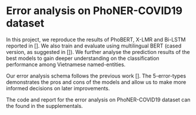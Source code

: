 # Error analysis on PhoNER-COVID19 dataset

In this project, we reproduce the results of PhoBERT, X-LMR and Bi-LSTM reported in []. We also train and evaluate using multilingual BERT (cased version, as suggested in []). We further analyse the prediction results of the best models to gain deeper understanding on the classification performance among Vietnamese named-entities. 

Our error analysis schema follows the previous work []. The 5-error-types demonstrates the pros and cons of the models and allow us to make more informed decisions on later improvements.

The code and report for the error analysis on PhoNER-COVID19 dataset can the found in the supplementals.